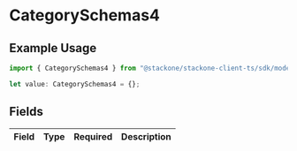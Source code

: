 # CategorySchemas4

## Example Usage

```typescript
import { CategorySchemas4 } from "@stackone/stackone-client-ts/sdk/models/shared";

let value: CategorySchemas4 = {};
```

## Fields

| Field       | Type        | Required    | Description |
| ----------- | ----------- | ----------- | ----------- |